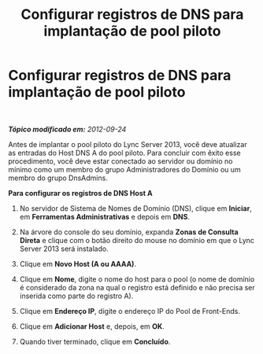 ﻿---
title: Configurar registros de DNS para implantação de pool piloto
TOCTitle: Configurar registros de DNS para implantação de pool piloto
ms:assetid: 5c7a6e10-e1e9-4479-9bf9-d4a3e2e09ff0
ms:mtpsurl: https://technet.microsoft.com/pt-br/library/JJ688072(v=OCS.15)
ms:contentKeyID: 49886235
ms.date: 05/19/2016
mtps_version: v=OCS.15
ms.translationtype: HT
---

# Configurar registros de DNS para implantação de pool piloto

 

_**Tópico modificado em:** 2012-09-24_

Antes de implantar o pool piloto do Lync Server 2013, você deve atualizar as entradas do Host DNS A do pool piloto. Para concluir com êxito esse procedimento, você deve estar conectado ao servidor ou domínio no mínimo como um membro do grupo Administradores do Domínio ou um membro do grupo DnsAdmins.

**Para configurar os registros de DNS Host A**

1.  No servidor de Sistema de Nomes de Domínio (DNS), clique em **Iniciar**, em **Ferramentas Administrativas** e depois em **DNS**.

2.  Na árvore do console do seu domínio, expanda **Zonas de Consulta Direta** e clique com o botão direito do mouse no domínio em que o Lync Server 2013 será instalado.

3.  Clique em **Novo Host (A ou AAAA)**.

4.  Clique em **Nome**, digite o nome do host para o pool (o nome de domínio é considerado da zona na qual o registro está definido e não precisa ser inserida como parte do registro A).

5.  Clique em **Endereço IP**, digite o endereço IP do Pool de Front-Ends.

6.  Clique em **Adicionar Host** e, depois, em **OK**.

7.  Quando tiver terminado, clique em **Concluído**.

